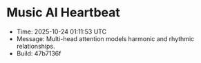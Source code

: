 # Music AI Heartbeat

- Time: 2025-10-24 01:11:53 UTC
- Message: Multi-head attention models harmonic and rhythmic relationships.
- Build: 47b7136f
